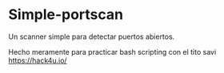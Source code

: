 # Simple-portscan
Un scanner simple para detectar puertos abiertos.

Hecho meramente para practicar bash scripting con el tito savi
https://hack4u.io/
